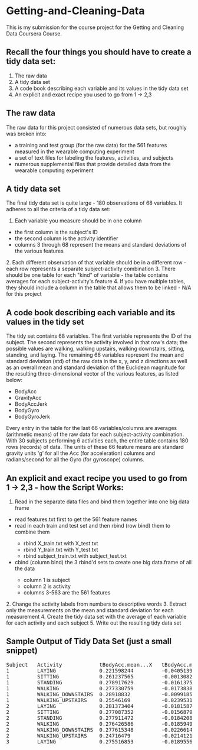 # Getting-and-Cleaning-Data

This is my submission for the course project for the Getting and Cleaning Data Coursera Course.

## Recall the four things you should have to create a tidy data set:
1.  The raw data
2.  A tidy data set
3.  A code book describing each variable and its values in the tidy data set
4.  An explicit and exact recipe you used to go from 1 -> 2,3

## The raw data

The raw data for this project consisted of numerous data sets, but roughly was broken into:
<UL>
<LI> a training and test group (for the raw data) for the 561 features measured in the wearable computing experiment</LI>
<LI> a set of text files for labeling the features, activities, and subjects</LI>
<LI> numerous supplemental files that provide detailed data from the wearable computing experiment</LI>
</UL>

## A tidy data set

The final tidy data set is quite large - 180 observations of 68 variables.  It adheres to all the criteria of a tidy data set:

1.  Each variable you measure should be in one column
<UL>
<LI> the first column is the subject's ID</LI>
<LI> the second column is the activity identifier</LI>
<LI> columns 3 through 68 represent the means and standard deviations of the various features</LI>
</UL>
2.  Each different observation of that variable should be in a different row - each row represents a separate subject-activity combination
3.  There should be one table for each "kind" of variable - the table contains averages for each subject-activity's feature
4.  If you have multiple tables, they should include a column in the table that allows them to be linked - N/A for this project

## A code book describing each variable and its values in the tidy set 

The tidy set contains 68 variables.  The first variable represents the ID of the subject.  The second represents the activity involved in that row's data; the possible values are walking, walking upstairs, walking downstairs, sitting, standing, and laying.  The remaining 66 variables represent the mean and standard deviation (std) of the raw data in the x, y, and z directions as well as an overall mean and standard deviation of the Euclidean magnitude for the resulting three-dimensional vector of the various features, as listed below:
<UL>
<LI>BodyAcc</LI>
<LI>GravityAcc</LI>
<LI>BodyAccJerk</LI>
<LI>BodyGyro</LI>
<LI>BodyGyroJerk</LI>
</UL>
Every entry in the table for the last 66 variables/columns are averages (arithmetic means) of the raw data for each subject-activity combination.  With 30 subjects performing 6 activities each, the entire table contains 180 rows (records) of data.  The units of these 66 feature means are standard gravity units 'g' for all the Acc (for acceleration) columns and radians/second for all the Gyro (for gyroscope) columns.

## An explicit and exact recipe you used to go from 1 -> 2,3 - how the Script Works:

1.  Read in the separate data files and bind them together into one big data frame<BR>
<UL>
<LI>read features.txt first to get the 561 feature names</LI>
<LI>read in each train and test set and then rbind (row bind) them to combine them</LI>
<UL>
<LI>rbind X_train.txt with X_test.txt</LI>
<LI>rbind Y_train.txt with Y_test.txt</LI>
<LI>rbind subject_train.txt with subject_test.txt</LI>
</UL>
<LI>cbind (column bind) the 3 rbind'd sets to create one big data.frame of all the data</LI>
<UL>
<LI>column 1 is subject</LI>
<LI>column 2 is activity</LI>
<LI>columns 3-563 are the 561 features</LI>
</UL>
</UL>
2.  Change the activity labels from numbers to descriptive words
3.  Extract only the measurements on the mean and standard deviation for each measurement
4.  Create the tidy data set with the average of each variable for each activity and each subject
5.  Write out the resulting tidy data set

## Sample Output of Tidy Data Set (just a small snippet)

<pre>
Subject	  Activity            tBodyAcc.mean...X   tBodyAcc.mean...Y   tBodyAcc.mean...Z
1         LAYING              0.221598244         -0.040513953        -0.113203554
1         SITTING             0.261237565         -0.001308288        -0.104544182
1         STANDING            0.278917629         -0.01613759         -0.110601818
1         WALKING             0.277330759         -0.017383819        -0.111148104
1         WALKING_DOWNSTAIRS  0.28918832          -0.009918505        -0.107566191
1         WALKING_UPSTAIRS    0.25546169          -0.023953149        -0.097302002
2         LAYING              0.281373404         -0.01815874         -0.10724561
2         SITTING             0.277087352         -0.015687994        -0.109218272
2         STANDING            0.277911472         -0.018420827        -0.105908536
2         WALKING             0.276426586         -0.01859492         -0.105500358
2         WALKING_DOWNSTAIRS  0.277615348         -0.022661416        -0.116812942
2         WALKING_UPSTAIRS    0.24716479          -0.021412113        -0.1525139
3         LAYING              0.275516853         -0.018955679        -0.101300478
</pre>

